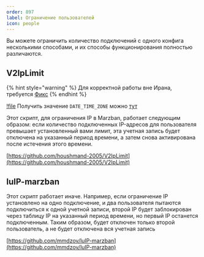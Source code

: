 ```yaml
---
order: 897
label: Ограничение пользователей
icon: people
---
```


Вы можете ограничить количество подключений с одного конфига несколькими способами, и их способы функционирования полностью различаются.

## V2IpLimit
{% hint style="warning" %}
Для корректной работы вне Ирана, требуется [Фикс](https://github.com/houshmand-2005/V2IpLimit/issues/18)
{% endhint %}

[!file](/static/fix_v2_ip_limit.zip)
Получить значение `DATE_TIME_ZONE` можно [тут](https://ip-api.com/)


Этот скрипт,  для ограничения IP в Marzban, работает следующим образом: если количество подключенных IP-адресов для пользователя превышает установленный вами лимит, эта учетная запись будет отключена на указанный период времени, а затем снова активирована после истечения этого времени.

[https://github.com/houshmand-2005/V2IpLimit](https://github.com/houshmand-2005/V2IpLimit)


## luIP-marzban

Этот скрипт работает иначе. Например, если ограничение IP установлено на одно подключение, и два пользователя пытаются подключиться к одной учетной записи, второй IP будет заблокирован через таблицу IP на указанный период времени, но первый IP останется подключенным. Таким образом,  будет отключен только второй пользователь, а не будет отключена вся учетная запись

[https://github.com/mmdzov/luIP-marzban](https://github.com/mmdzov/luIP-marzban)
